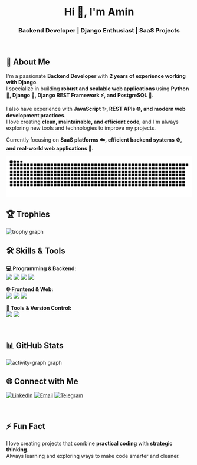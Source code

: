 
<div align="center">
  <h1>Hi 👋, I'm Amin</h1>
  <h3>Backend Developer | Django Enthusiast | SaaS Projects</h3>
</div>

<br>

## 💼 About Me
I'm a passionate **Backend Developer** with **2 years of experience working with Django**.  
I specialize in building **robust and scalable web applications** using **Python 🐍, Django 💚, Django REST Framework ⚡, and PostgreSQL 🐘**.  

I also have experience with **JavaScript ✨, REST APIs 🌐, and modern web development practices**.  
I love creating **clean, maintainable, and efficient code**, and I'm always exploring new tools and technologies to improve my projects.  

Currently focusing on **SaaS platforms ☁️, efficient backend systems ⚙️, and real-world web applications 🌟**.

<img src="https://raw.githubusercontent.com/mohammadaminbagheri/mohammadaminbagheri/output/snake.svg" alt="Snake animation" />


<br>


## 🏆 Trophies

<img src="https://github-profile-trophy.vercel.app?username=mohammadaminbagheri&theme=algolia&column=-1&row=1&margin-w=8&margin-h=8&no-bg=false&no-frame=false&order=4" height="150" alt="trophy graph" />


<br>


## 🛠 Skills & Tools

**💻 Programming & Backend:**  
<img src="https://img.shields.io/badge/Python-3776AB?style=for-the-badge&logo=python&logoColor=white" />
<img src="https://img.shields.io/badge/Django-092E20?style=for-the-badge&logo=django&logoColor=white" />
<img src="https://img.shields.io/badge/Django_REST-008080?style=for-the-badge&logo=django&logoColor=white" />
<img src="https://img.shields.io/badge/PostgreSQL-316192?style=for-the-badge&logo=postgresql&logoColor=white" />

**🌐 Frontend & Web:**  
<img src="https://img.shields.io/badge/HTML5-E34F26?style=for-the-badge&logo=html5&logoColor=white" />
<img src="https://img.shields.io/badge/CSS3-1572B6?style=for-the-badge&logo=css3&logoColor=white" />
<img src="https://img.shields.io/badge/JavaScript-F7DF1E?style=for-the-badge&logo=javascript&logoColor=black" />

**🔧 Tools & Version Control:**  
<img src="https://img.shields.io/badge/Git-F05032?style=for-the-badge&logo=git&logoColor=white" />
<img src="https://img.shields.io/badge/GitHub-181717?style=for-the-badge&logo=github&logoColor=white" />


<br>


## 📊 GitHub Stats
<img src="https://github-readme-activity-graph.vercel.app/graph?username=mohammadaminbagheri&radius=16&theme=github-dark&area=true&order=5" height="280" alt="activity-graph graph" />


<br>


## 🌐 Connect with Me
  [![LinkedIn](https://img.shields.io/badge/LinkedIn-%230A66C2.svg?style=for-the-badge&logo=LinkedIn&logoColor=white)](https://www.linkedin.com/in/amin-bagheri)
  [![Email](https://img.shields.io/badge/Email-%23D14836.svg?style=for-the-badge&logo=gmail&logoColor=white)](mailto:aminprim84@gmail.com)
  [![Telegram](https://img.shields.io/badge/Telegram-2CA5E0?style=for-the-badge&logo=telegram&logoColor=white)](https://t.me/BGI_Amin)


<br>


## ⚡ Fun Fact
I love creating projects that combine **practical coding** with **strategic thinking**.  
Always learning and exploring ways to make code smarter and cleaner.
